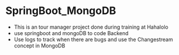 # SpringBoot_MongoDB
- This is an tour manager project done during training at Hahalolo
- use springboot and mongoDB to code Backend 
- Use logs to track when there are bugs and use the Changestream concept in MongoDB
